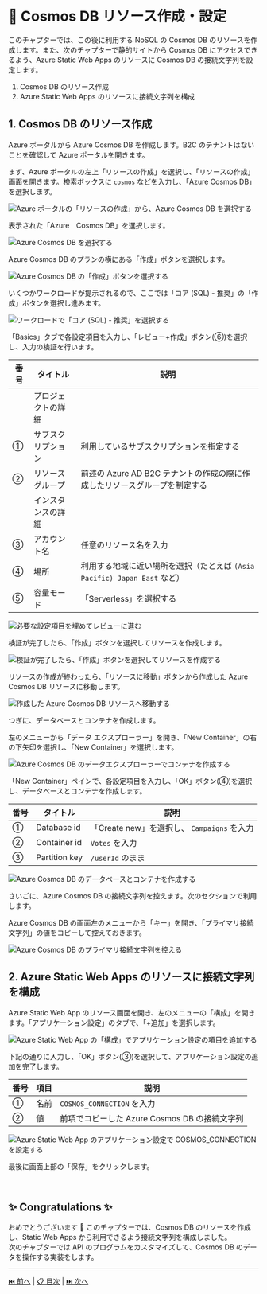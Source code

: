 # 🧪 Cosmos DB リソース作成・設定

このチャプターでは、この後に利用する NoSQL の Cosmos DB のリソースを作成します。また、次のチャプターで静的サイトから Cosmos DB にアクセスできるよう、Azure Static Web Apps のリソースに Cosmos DB の接続文字列を設定します。

1. Cosmos DB のリソース作成
1. Azure Static Web Apps のリソースに接続文字列を構成

## 1. Cosmos DB のリソース作成

Azure ポータルから Azure Cosmos DB を作成します。B2C のテナントはないことを確認して Azure ポータルを開きます。

まず、Azure ポータルの左上「リソースの作成」を選択し、「リソースの作成」画面を開きます。検索ボックスに `cosmos` などを入力し、「Azure Cosmos DB」を選択します。

![Azure ポータルの「リソースの作成」から、Azure Cosmos DB を選択する](./images/setup-cosmos-db/create-cosmos-db_001.png)

表示された「Azure　Cosmos DB」を選択します。

![Azure Cosmos DB を選択する](./images/setup-cosmos-db/create-cosmos-db_002.png)

Azure Cosmos DB のプランの横にある「作成」ボタンを選択します。

![Azure Cosmos DB の「作成」ボタンを選択する](./images/setup-cosmos-db/create-cosmos-db_003.png)

いくつかワークロードが提示されるので、ここでは「コア (SQL) - 推奨」の「作成」ボタンを選択し進みます。

![ワークロードで「コア (SQL) - 推奨」を選択する](./images/setup-cosmos-db/select-core-sql_001.png)

「Basics」タブで各設定項目を入力し、「レビュー+作成」ボタン(⑥)を選択し、入力の検証を行います。

| 番号 | タイトル | 説明 |
|----|----|----|
| | プロジェクトの詳細 | |
| ① | サブスクリプション | 利用しているサブスクリプションを指定する |
| ② | リソースグループ | 前述の Azure AD B2C テナントの作成の際に作成したリソースグループを制定する |
| | インスタンスの詳細 | |
| ③ | アカウント名 | 任意のリソース名を入力 |
| ④ | 場所 | 利用する地域に近い場所を選択（たとえば `(Asia Pacific) Japan East` など） |
| ⑤ | 容量モード | 「Serverless」を選択する |

![必要な設定項目を埋めてレビューに進む](./images/setup-cosmos-db/create-cosmos-db_core-sql_001.png)

検証が完了したら、「作成」ボタンを選択してリソースを作成します。

![検証が完了したら、「作成」ボタンを選択してリソースを作成する](./images/setup-cosmos-db/create-cosmos-db_core-sql_002.png)

リソースの作成が終わったら、「リソースに移動」ボタンから作成した Azure Cosmos DB リソースに移動します。

![作成した Azure Cosmos DB リソースへ移動する](./images/setup-cosmos-db/go-to-new-cosmos-db.png)

つぎに、データベースとコンテナを作成します。

左のメニューから「データ エクスプローラー」を開き、「New Container」の右の下矢印を選択し、「New Container」を選択します。

![Azure Cosmos DB のデータエクスプローラーでコンテナを作成する](./images/setup-cosmos-db/create-database-and-container_001.png)

「New Container」ペインで、各設定項目を入力し、「OK」ボタン(④)を選択し、データベースとコンテナを作成します。

| 番号 | タイトル | 説明 |
|----|----|----|
| ① | Database id | 「Create new」を選択し、 `Campaigns` を入力 |
| ② | Container id | `Votes` を入力 |
| ③ | Partition key | `/userId` のまま |

![Azure Cosmos DB のデータベースとコンテナを作成する](./images/setup-cosmos-db/create-database-and-container_002.png)

さいごに、Azure Cosmos DB の接続文字列を控えます。次のセクションで利用します。

Azure Cosmos DB の画面左のメニューから「キー」を開き、「プライマリ接続文字列」の値をコピーして控えておきます。

![Azure Cosmos DB のプライマリ接続文字列を控える](./images/setup-cosmos-db/copy-cosmos-primary-key.png)


## 2. Azure Static Web Apps のリソースに接続文字列を構成

Azure Static Web App のリソース画面を開き、左のメニューの「構成」を開きます。「アプリケーション設定」のタブで、「+追加」を選択します。

![Azure Static Web App の「構成」でアプリケーション設定の項目を追加する](./images/setup-cosmos-db/add-app-settings-in-static-webapp.png)

下記の通りに入力し、「OK」ボタン(③)を選択して、アプリケーション設定の追加を完了します。

| 番号 | 項目 | 説明 |
|----|----|----|
| ① | 名前 | `COSMOS_CONNECTION` を入力 |
| ② | 値 | 前項でコピーした Azure Cosmos DB の接続文字列 |

![Azure Static Web App のアプリケーション設定で COSMOS_CONNECTION を設定する](./images/setup-cosmos-db/set-cosmos-db-key-to-static-webapp-app-settings.png)

最後に画面上部の「保存」をクリックします。

<br>

## ✨ Congratulations ✨

おめでとうございます 🎉 このチャプターでは、Cosmos DB のリソースを作成し、Static Web Apps から利用できるよう接続文字列を構成しました。  
次のチャプターでは API のプログラムをカスタマイズして、Cosmos DB のデータを操作する実装をします。

----

[⏮️ 前へ](./setup-auth.md) | [📋 目次](./README.md) | [⏭️ 次へ](./create-authenticated-data.md)
